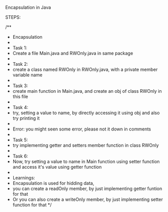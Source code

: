 Encapsulation in Java

STEPS:

/**
 * Encapsulation
 * 
 * Task 1:
 * Create a file Main.java and RWOnly.java in same package
 * 
 * Task 2:
 * create a class named RWOnly in RWOnly.java, with a private member variable name
 * 
 * Task 3:
 * create main function in Main.java, and create an obj of class RWOnly in this file
 * 
 * Task 4:
 * try, setting a value to name, by directly accessing it using obj and also try printing it
 * 
 * Error: you might seen some error, please not it down in comments
 * 
 * Task 5:
 * try implementing getter and setters member function in class RWOnly 
 * 
 * Task 6:
 * Now, try setting a value to name in Main function using setter function and access it's value using getter function
 * 
 * Learnings: 
 * Encapsulation is used for hidding data,
 * you can create a readOnly member, by just implementing getter funtion for that
 * Or you can also create a writeOnly member, by just implementing setter function for that
*/
